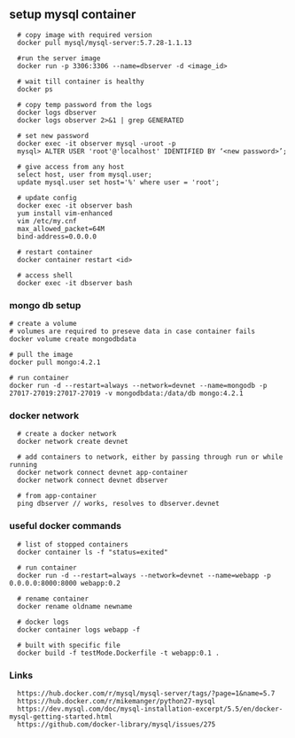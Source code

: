 
## setup mysql container

      # copy image with required version
      docker pull mysql/mysql-server:5.7.28-1.1.13

      #run the server image
      docker run -p 3306:3306 --name=dbserver -d <image_id>

      # wait till container is healthy
      docker ps

      # copy temp password from the logs
      docker logs dbserver
      docker logs observer 2>&1 | grep GENERATED

      # set new password
      docker exec -it observer mysql -uroot -p
      mysql> ALTER USER 'root'@'localhost' IDENTIFIED BY ‘<new password>’;

      # give access from any host 
      select host, user from mysql.user;
      update mysql.user set host='%' where user = 'root';

      # update config
      docker exec -it observer bash
      yum install vim-enhanced
      vim /etc/my.cnf
      max_allowed_packet=64M
      bind-address=0.0.0.0

      # restart container
      docker container restart <id>

      # access shell 
      docker exec -it dbserver bash
      
### mongo db setup
    # create a volume
    # volumes are required to preseve data in case container fails
    docker volume create mongodbdata
    
    # pull the image
    docker pull mongo:4.2.1
    
    # run container
    docker run -d --restart=always --network=devnet --name=mongodb -p 27017-27019:27017-27019 -v mongodbdata:/data/db mongo:4.2.1
      
### docker network

      # create a docker network
      docker network create devnet
      
      # add containers to network, either by passing through run or while running
      docker network connect devnet app-container
      docker network connect devnet dbserver
      
      # from app-container
      ping dbserver // works, resolves to dbserver.devnet

### useful docker commands

      # list of stopped containers
      docker container ls -f "status=exited"
      
      # run container
      docker run -d --restart=always --network=devnet --name=webapp -p 0.0.0.0:8000:8000 webapp:0.2
      
      # rename container
      docker rename oldname newname
      
      # docker logs
      docker container logs webapp -f
      
      # built with specific file
      docker build -f testMode.Dockerfile -t webapp:0.1 .

### Links

      https://hub.docker.com/r/mysql/mysql-server/tags/?page=1&name=5.7
      https://hub.docker.com/r/mikemanger/python27-mysql
      https://dev.mysql.com/doc/mysql-installation-excerpt/5.5/en/docker-mysql-getting-started.html
      https://github.com/docker-library/mysql/issues/275
      
